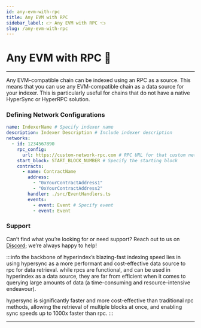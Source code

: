 ```yaml
---
id: any-evm-with-rpc
title: Any EVM with RPC
sidebar_label: 👉 Any EVM with RPC 👈
slug: /any-evm-with-rpc
---
```


# Any EVM with RPC 🐌

---

Any EVM-compatible chain can be indexed using an RPC as a source. This means that you can use any EVM-compatible chain as a data source for your indexer. This is particularly useful for chains that do not have a native HyperSync or HyperRPC solution.

### Defining Network Configurations

```yaml
name: IndexerName # Specify indexer name
description: Indexer Description # Include indexer description
networks:
  - id: 1234567890
    rpc_config:
      url: https://custom-network-rpc.com # RPC URL for that custom network
    start_block: START_BLOCK_NUMBER # Specify the starting block
    contracts:
      - name: ContractName
        address:
          - "0xYourContractAddress1"
          - "0xYourContractAddress2"
        handler: ./src/EventHandlers.ts
        events:
          - event: Event # Specify event
          - event: Event
```

### Support

Can’t find what you’re looking for or need support? Reach out to us on [Discord](https://discord.com/invite/Q9qt8gZ2fX); we’re always happy to help!

:::info
the backbone of hyperindex’s blazing-fast indexing speed lies in using hypersync as a more performant and cost-effective data source to rpc for data retrieval. while rpcs are functional, and can be used in hyperindex as a data source, they are far from efficient when it comes to querying large amounts of data (a time-consuming and resource-intensive endeavour).

hypersync is significantly faster and more cost-effective than traditional rpc methods, allowing the retrieval of multiple blocks at once, and enabling sync speeds up to 1000x faster than rpc.
:::

---
